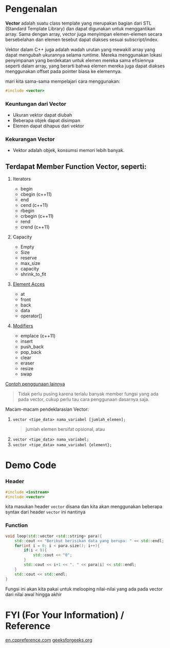 # **Pengenalan**
 **Vector** adalah suatu class template yang merupakan bagian dari STL (Standard Template Library) dan dapat digunakan untuk menggantikan array. Sama dengan array, vector juga menyimpan elemen-elemen secara bersebelahan dan elemen tesebut dapat diakses sesuai subscript/index.

 Vektor dalam C++ juga adalah wadah urutan yang mewakili array yang dapat mengubah ukurannya selama runtime. Mereka menggunakan lokasi penyimpanan yang berdekatan untuk elemen mereka sama efisiennya seperti dalam array, yang berarti bahwa elemen mereka juga dapat diakses menggunakan offset pada pointer biasa ke elemennya.

mari kita sama-sama mempelajari cara menggunakan:
```cpp
#include <vector>
```

### Keuntungan dari Vector
- Ukuran vektor dapat diubah
- Beberapa objek dapat disimpan
- Elemen dapat dihapus dari vektor

### Kekurangan Vector
- Vektor adalah objek, konsumsi memori lebih banyak.

## Terdapat Member Function Vector, seperti:
1. Iterators
    - begin
    - cbegin (c++11)
    - end
    - cend (c++11)
    - rbegin
    - crbegin (c++11)
    - rend
    - crend (c++11)

2. Capacity
    - Empty
    - Size
    - reserve
    - max_size
    - capacity
    - shrink_to_fit

3. [Element Acces](vector-access.cpp)
    - at
    - front
    - back
    - data
    - operator[]

4. [Modifiers](vector-modifiers.cpp)
    - emplace (c++11) 
    - insert
    - push_back
    - pop_back
    - clear
    - eraser
    - resize
    - swap

[Contoh penggunaan lainnya](https://www.geeksforgeeks.org/vector-in-cpp-stl/)
> Tidak perlu pusing karena terlalu banyak member fungsi yang ada pada vector, cukup perlu tau cara penggunaan dasarnya saja.

Macam-macam pendeklarasian Vector:
1. `vector <tipe_data> nama_variabel [jumlah_elemen];` 
    > jumlah elemen bersifat opsional, atau
2. `vector <tipe_data> nama_variabel;`
3. `vector <tipe_data> nama_variabel {element};`

# **Demo Code**

### Header
```cpp
#include <iostream> 
#include <vector>
```
kita masukan header `vector` disana dan kita akan menggunakan beberapa syntax dari header `vector` ini nantinya

### Function
```cpp
void loop(std::vector <std::string> para){
    std::cout << "Berikut berisikan data yang berupa: " << std::endl;
    for(int i = 0; i < para.size(); i++){
        if(i < 9){
            std::cout << "0";
        }
        std::cout << i+1 << ". " << para[i] << std::endl;
    }
    std::cout << std::endl;
}
```
Fungsi ini akan kita pakai untuk melooping nilai-nilai yang ada pada vector dari nilai awal hingga akhir

# FYI (For Your Information) / Reference
[en.cppreference.com](https://en.cppreference.com/w/cpp/container/vector)
[geeksforgeeks.org](https://www.geeksforgeeks.org/vector-insert-function-in-c-stl/)